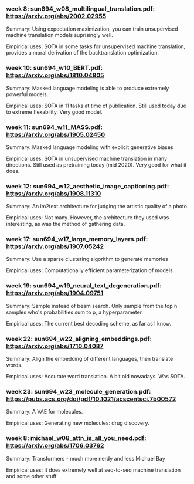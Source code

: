 ### week 8: sun694_w08_multilingual_translation.pdf: https://arxiv.org/abs/2002.02955

Summary: Using expectation maximization, you can train unsupervised machine translation models suprisingly well.

Empirical uses: SOTA in some tasks for unsupervised machine translation, provides a moral derivation of the backtranslation optimization.

### week 10: sun694_w10_BERT.pdf: https://arxiv.org/abs/1810.04805

Summary: Masked language modeling is able to produce extremely powerful models.

Empirical uses: SOTA in 11 tasks at time of publication. Still used today due to extreme flexability. Very good model.

### week 11: sun694_w11_MASS.pdf: https://arxiv.org/abs/1905.02450

Summary: Masked language modeling with explicit generative biases

Empirical uses: SOTA in unsupervised machine translation in many directions. Still used as pretraining today (mid 2020). Very good for what it does.

### week 12: sun694_w12_aesthetic_image_captioning.pdf: https://arxiv.org/abs/1908.11310

Summary: An im2text architecture for judging the artistic quality of a photo.

Empirical uses: Not many. However, the architecture they used was interesting, as was the method of gathering data.

### week 17: sun694_w17_large_memory_layers.pdf: https://arxiv.org/abs/1907.05242

Summary: Use a sparse clustering algorithm to generate memories

Empirical uses: Computationally efficient parameterization of models

### week 19: sun694_w19_neural_text_degeneration.pdf: https://arxiv.org/abs/1904.09751

Summary: Sample instead of beam search. Only sample from the top n samples who's probabilities sum to p, a hyperparameter.

Empirical uses: The current best decoding scheme, as far as I know.

### week 22: sun694_w22_aligning_embeddings.pdf: https://arxiv.org/abs/1710.04087

Summary: Align the embedding of different languages, then translate words.

Empirical uses: Accurate word translation. A bit old nowadays. Was SOTA.

### week 23: sun694_w23_molecule_generation.pdf: https://pubs.acs.org/doi/pdf/10.1021/acscentsci.7b00572

Summary: A VAE for molecules.

Empirical uses: Generating new molecules: drug discovery.

### week 8: michael_w08_attn_is_all_you_need.pdf: https://arxiv.org/abs/1706.03762

Summary: Transformers - much more nerdy and less Michael Bay

Empirical uses: It does extremely well at seq-to-seq machine translation and some other stuff
